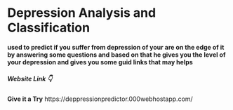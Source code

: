# Depression Analysis and Classification 

<strong>used to predict if you suffer from depression of your are on the edge of it by answering some questions and based 
on that he gives you the level of your depression and gives you some guid links that may helps</strong>

<h5>Website Link 👇</h5> 
<strong>Give it a Try</strong>
https://deppressionpredictor.000webhostapp.com/